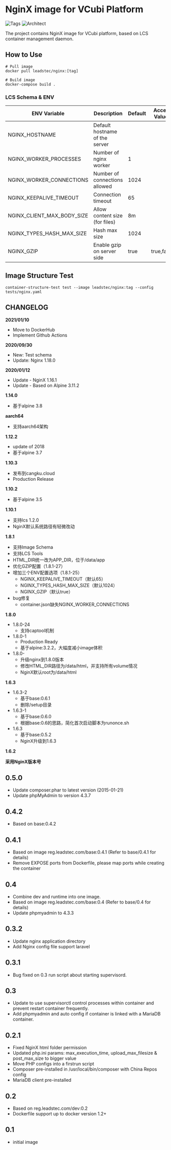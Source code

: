 # NginX image for VCubi Platform

![Tags](https://img.shields.io/badge/nginx-1.18.0,_latest-blue)
![Architect](https://img.shields.io/badge/Architecture-amd64,_arm64-brightgreen)

The project contains NginX image for VCubi platform, based on LCS container management daemon.

## How to Use
    # Pull image
    docker pull leadstec/nginx:[tag]

    # Build image
    docker-compose build .

### LCS Schema & ENV
| ENV Variable              | Description                     | Default | Accept Values | Required |
|---------------------------|---------------------------------|---------|---------------|----------|
| NGINX_HOSTNAME            | Default hostname of the server  |         |               |          |
| NGINX_WORKER_PROCESSES    | Number of nginx worker          |    1    |               |          |
| NGINX_WORKER_CONNECTIONS  | Number of connections allowed   |  1024   |               |          |
| NGINX_KEEPALIVE_TIMEOUT   | Connection timeout              |   65    |               |          |
| NGINX_CLIENT_MAX_BODY_SIZE| Allow content size (for files)  |   8m    |               |          |
| NGINX_TYPES_HASH_MAX_SIZE | Hash max size                   |  1024   |               |          |
| NGINX_GZIP                | Enable gzip on server side      |  true   | true,false    |          |

## Image Structure Test
    container-structure-test test --image leadstec/nginx:tag --config tests/nginx.yaml

## CHANGELOG

**2021/01/10**
* Move to DockerHub
* Implement Github Actions

**2020/09/30**
* New: Test schema
* Update: Nginx 1.18.0

**2020/01/12**
* Update - NginX 1.16.1
* Update - Based on Alpine 3.11.2

**1.14.0**
* 基于alpine 3.8

**aarch64**
* 支持aarch64架构

**1.12.2**
* update of 2018
* 基于alpine 3.7

**1.10.3**
* 发布到cangku.cloud
* Production Release

**1.10.2**

* 基于alpine 3.5

**1.10.1**

* 支持lcs 1.2.0
* NginX默认系统路径有轻微改动

**1.8.1**

* 支持Image Schema
* 支持LCS Tools
* HTML_DIR统一改为APP_DIR，位于/data/app
* 优化GZIP配置（1.8.1-27）
* 增加三个ENV配置选项（1.8.1-25）
    - NGINX_KEEPALIVE_TIMEOUT（默认65）
    - NGINX_TYPES_HASH_MAX_SIZE（默认1024）
    - NGINX_GZIP（默认true）
* bug修复
    - container.json缺失NGINX_WORKER_CONNECTIONS

**1.8.0**

* 1.8.0-24
    - 支持captool机制
* 1.8.0-1
    - Production Ready
    - 基于alpine:3.2.2，大幅度减小image体积
* 1.8.0-
    - 升级nginx到1.8.0版本
    - 修改HTML_DIR路径为/data/html，并支持所有volume情况
    - NginX默认root为/data/html

**1.6.3**

* 1.6.3-2
    - 基于base:0.6.1
    - 删除/setup目录
* 1.6.3-1
    - 基于base:0.6.0
    - 根据base:0.6的思路，简化首次启动脚本为runonce.sh
* 1.6.3
    - 基于base:0.5.2
    - NginX升级到1.6.3

**1.6.2**

**采用NginX版本号**

## 0.5.0

* Update composer.phar to latest version (2015-01-21)
* Update phpMyAdmin to version 4.3.7

## 0.4.2

* Based on base:0.4.2

## 0.4.1

* Based on image reg.leadstec.com/base:0.4.1 (Refer to base/0.4.1 for details)
* Remove EXPOSE ports from Dockerfile, please map ports while creating the container

## 0.4

* Combine dev and runtime into one image.
* Based on image reg.leadstec.com/base:0.4 (Refer to base/0.4 for details)
* Update phpmyadmin to 4.3.3

## 0.3.2

* Update nginx application directory
* Add Nginx config file support laravel

## 0.3.1

* Bug fixed on 0.3 run script about starting supervisord.

## 0.3

* Update to use supervisorctl control processes within container and prevent restart container frequently.
* Add phpmyadmin and auto config if container is linked with a MariaDB container.

## 0.2.1

* Fixed NginX html folder permission
* Updated php.ini params: max_execution_time, upload_max_filesize & post_max_size to bigger value
* Move PHP configs into a firstrun script
* Composer pre-installed in /usr/local/bin/composer with China Repos config
* MariaDB client pre-installed

## 0.2

* Based on reg.leadstec.com/dev:0.2
* Dockerfile support up to docker version 1.2+

## 0.1

* initial image
